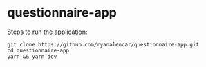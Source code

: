 # questionnaire-app

Steps to run the application:

`git clone https://github.com/ryanalencar/questionnaire-app.git`
<br/>
`cd questionnaire-app`
<br/>
`yarn && yarn dev`

